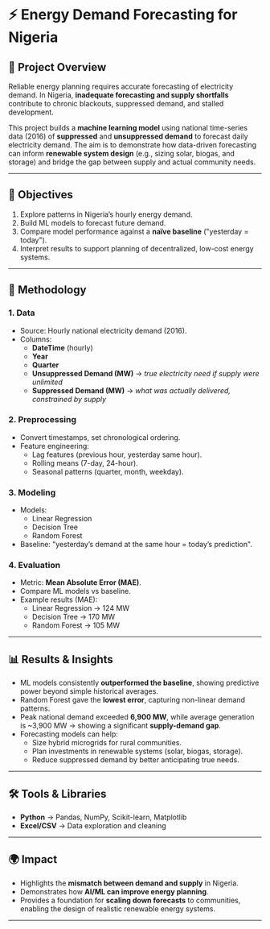 # ⚡ Energy Demand Forecasting for Nigeria  

## 📖 Project Overview  
Reliable energy planning requires accurate forecasting of electricity demand. In Nigeria, **inadequate forecasting and supply shortfalls** contribute to chronic blackouts, suppressed demand, and stalled development.  

This project builds a **machine learning model** using national time-series data (2016) of **suppressed** and **unsuppressed demand** to forecast daily electricity demand. The aim is to demonstrate how data-driven forecasting can inform **renewable system design** (e.g., sizing solar, biogas, and storage) and bridge the gap between supply and actual community needs.  

---

## 🎯 Objectives  
1. Explore patterns in Nigeria’s hourly energy demand.  
2. Build ML models to forecast future demand.  
3. Compare model performance against a **naïve baseline** ("yesterday = today").  
4. Interpret results to support planning of decentralized, low-cost energy systems.  

---

## 🔬 Methodology  

### 1. Data  
- Source: Hourly national electricity demand (2016).  
- Columns:  
  - **DateTime** (hourly)  
  - **Year**  
  - **Quarter**  
  - **Unsuppressed Demand (MW)** → *true electricity need if supply were unlimited*  
  - **Suppressed Demand (MW)** → *what was actually delivered, constrained by supply*  

### 2. Preprocessing  
- Convert timestamps, set chronological ordering.  
- Feature engineering:  
  - Lag features (previous hour, yesterday same hour).  
  - Rolling means (7-day, 24-hour).  
  - Seasonal patterns (quarter, month, weekday).  

### 3. Modeling  
- Models:  
  - Linear Regression  
  - Decision Tree  
  - Random Forest  
- Baseline: "yesterday’s demand at the same hour = today’s prediction".  

### 4. Evaluation  
- Metric: **Mean Absolute Error (MAE)**.  
- Compare ML models vs baseline.  
- Example results (MAE):  
  - Linear Regression → 124 MW  
  - Decision Tree → 170 MW  
  - Random Forest → 105 MW  

---

## 📊 Results & Insights  
- ML models consistently **outperformed the baseline**, showing predictive power beyond simple historical averages.  
- Random Forest gave the **lowest error**, capturing non-linear demand patterns.  
- Peak national demand exceeded **6,900 MW**, while average generation is ~3,900 MW → showing a significant **supply-demand gap**.  
- Forecasting models can help:  
  - Size hybrid microgrids for rural communities.  
  - Plan investments in renewable systems (solar, biogas, storage).  
  - Reduce suppressed demand by better anticipating true needs.  

---

## 🛠 Tools & Libraries  
- **Python** → Pandas, NumPy, Scikit-learn, Matplotlib  
- **Excel/CSV** → Data exploration and cleaning  

---

## 🌍 Impact  
- Highlights the **mismatch between demand and supply** in Nigeria.  
- Demonstrates how **AI/ML can improve energy planning**.  
- Provides a foundation for **scaling down forecasts** to communities, enabling the design of realistic renewable energy systems.  

---

